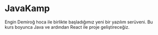 # JavaKamp
Engin Demiroğ hoca ile birlikte başladığımız yeni bir yazılım serüveni. Bu kurs boyunca Java ve ardından React ile proje geliştireceğiz.


